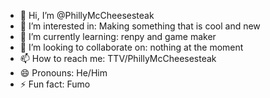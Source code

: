 - 👋 Hi, I’m @PhillyMcCheesesteak
- 👀 I’m interested in: Making something that is cool and new
- 🌱 I’m currently learning: renpy and game maker
- 💞️ I’m looking to collaborate on: nothing at the moment
- 📫 How to reach me: TTV/PhillyMcCheesesteak
- 😄 Pronouns: He/Him
- ⚡ Fun fact: Fumo

<!---
PhillyMcCheesesteak/PhillyMcCheesesteak is a ✨ special ✨ repository because its `README.md` (this file) appears on your GitHub profile.
You can click the Preview link to take a look at your changes.
--->
